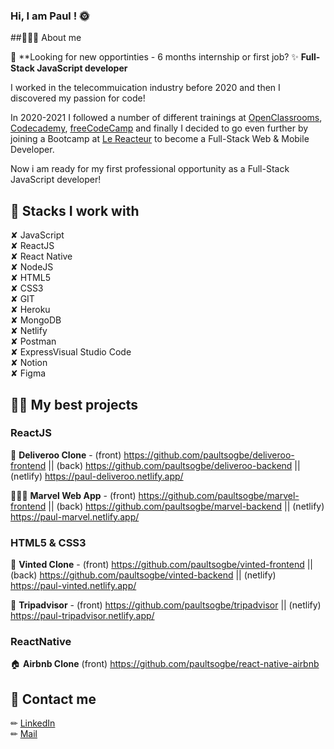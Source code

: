 ### Hi, I am Paul ! 🌞

##👨🏿‍💻 About me

👀 **Looking for new opportinties - 6 months internship or first job? 
✨ **Full-Stack JavaScript developer**

I worked in the telecommuication industry before 2020 and then I discovered my passion for code! 

In 2020-2021 I followed a number of different trainings at [OpenClassrooms](https://openclassrooms.com/fr/), [Codecademy](https://www.codecademy.com/), [freeCodeCamp](https://www.freecodecamp.org/learn/) and finally I decided to go even further by joining a Bootcamp at [Le Reacteur](https://www.lereacteur.io/) to become a Full-Stack Web & Mobile Developer.

Now i am ready for my first professional opportunity as a Full-Stack JavaScript developer!

## 🔗 Stacks I work with

✘ JavaScript  
✘ ReactJS  
✘ React Native  
✘ NodeJS  
✘ HTML5  
✘ CSS3  
✘ GIT  
✘ Heroku  
✘ MongoDB  
✘ Netlify  
✘ Postman  
✘ ExpressVisual Studio Code  
✘ Notion  
✘ Figma

## 👌🏻 My best projects

### ReactJS 

🍔 **Deliveroo Clone** - (front) https://github.com/paultsogbe/deliveroo-frontend || (back) https://github.com/paultsogbe/deliveroo-backend || (netlify) https://paul-deliveroo.netlify.app/

👩🏿‍🎤 **Marvel Web App** - (front) https://github.com/paultsogbe/marvel-frontend || (back) https://github.com/paultsogbe/marvel-backend  || (netlify) https://paul-marvel.netlify.app/


### HTML5 & CSS3
 
👗 **Vinted Clone** - (front) https://github.com/paultsogbe/vinted-frontend || (back) https://github.com/paultsogbe/vinted-backend || (netlify) https://paul-vinted.netlify.app/

🛌 **Tripadvisor** - (front) https://github.com/paultsogbe/tripadvisor || (netlify) https://paul-tripadvisor.netlify.app/


### ReactNative

🏠 **Airbnb Clone** (front) https://github.com/paultsogbe/react-native-airbnb



## 📩 Contact me

✏︎ [LinkedIn](https://www.linkedin.com/in/paul-tsogbe/)  
✏︎ [Mail](mailto:paul.tsogbe@gmail.com)


<!--
**paultsogbe/paultsogbe** is a ✨ _special_ ✨ repository because its `README.md` (this file) appears on your GitHub profile.

Here are some ideas to get you started:

- 🔭 I’m currently working on ... React
- 🌱 I’m currently learning ... Vue.js
- 👯 I’m looking to collaborate on ... Vue.js
- 🤔 I’m looking for help with ... Finding my first job as e developer
- 💬 Ask me about ... anything
- 📫 How to reach me: ... [LinkedIn](https://www.linkedin.com/in/paul-tsogbe)
- 😄 Pronouns: ...He/Him
- ⚡ Fun fact: ... I like hats
Here are some ideas to get you started:

-->
